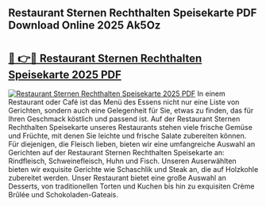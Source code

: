 ## Restaurant Sternen Rechthalten Speisekarte PDF Download Online 2025 Ak5Oz

# <h2><a href="http://gccy69m.nevu.top/?p=Restaurant+Sternen+Rechthalten+Speisekarte">🔗 👉🔴 Restaurant Sternen Rechthalten Speisekarte 2025 PDF</a></h2>

[![Restaurant Sternen Rechthalten Speisekarte 2025 PDF](https://i.imgur.com/dBaPXMq.png)](http://gccy69m.nevu.top/?p=Restaurant+Sternen+Rechthalten+Speisekarte)
In einem Restaurant oder Café ist das Menü des Essens nicht nur eine Liste von Gerichten, sondern auch eine Gelegenheit für Sie, etwas zu finden, das für Ihren Geschmack köstlich und passend ist. Auf der Restaurant Sternen Rechthalten Speisekarte unseres Restaurants stehen viele frische Gemüse und Früchte, mit denen Sie leichte und frische Salate zubereiten können. Für diejenigen, die Fleisch lieben, bieten wir eine umfangreiche Auswahl an Gerichten auf der Restaurant Sternen Rechthalten Speisekarte an: Rindfleisch, Schweinefleisch, Huhn und Fisch. Unseren Auserwählten bieten wir exquisite Gerichte wie Schaschlik und Steak an, die auf Holzkohle zubereitet werden. Unser Restaurant bietet eine große Auswahl an Desserts, von traditionellen Torten und Kuchen bis hin zu exquisiten Crème Brûlée und Schokoladen-Gateais.
